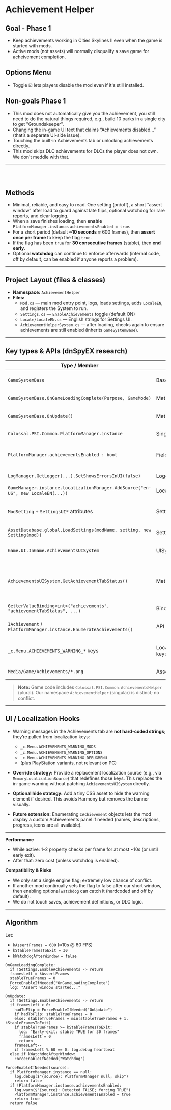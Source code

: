 # Achievement Helper

## Goal - Phase 1
- Keep achievements working in Cities Skylines II even when the game is started with mods.
- Active mods (not assets) will normally disqualify a save game for acheivement completion.

## Options Menu
- Toggle ☑ lets players disable the mod even if it's still installed.

## Non-goals Phase 1
- This mod does not automatically give you the achievement, you still need to do the natural things required, e.g., build 10 parks in a single city to get "Groundskeeper".
- Changing the in-game UI text that claims “Achievements disabled…” (that’s a separate UI-side issue).
- Touching the built-in Achievements tab or unlocking achievements directly.
- This mod skips DLC achievements for DLCs the player does not own. We don't meddle with that.

---
<br><br>
## Methods
- Minimal, reliable, and easy to read. One setting (on/off), a short “assert window” after load to guard against late flips, optional watchdog for rare reports, and clear logging.
- When a save finishes loading, then **enable** `PlatformManager.instance.achievementsEnabled = true`.
- For a short period (default **~10 seconds** ≈ 600 frames), then **assert once per frame** to keep the flag `true`.
- If the flag has been `true` for **30 consecutive frames** (stable), then **end early**.
- Optional **watchdog** can continue to enforce afterwards (internal code, off by default, can be enabled if anyone reports a problem).

---

## Project Layout (files & classes)

- **Namespace:** `AchievementHelper`
- **Files:**
  - `Mod.cs` — main mod entry point, logs, loads settings, adds `LocaleEN`, and registers the System to run.
  - `Settings.cs` — `EnableAchievements` toggle (default ON)
  - `Locale/LocaleEN.cs` — English strings for Settings UI.
  - `AchievementHelperSystem.cs` — after loading, checks again to ensure achievements are still enabled (inherits `GameSystemBase`).

---

## Key types & APIs (dnSpyEX research)

| Type / Member | Kind | Why we use it |
|---|---|---|
| `GameSystemBase` | Base class | to hook game lifecycle and `OnUpdate()`. |
| `GameSystemBase.OnGameLoadingComplete(Purpose, GameMode)` | Method | Best moment to start short assert window. |
| `GameSystemBase.OnUpdate()` | Method | Runs every frame; we enforce during the window. |
| `Colossal.PSI.Common.PlatformManager.instance` | Singleton | Holds `achievementsEnabled`. |
| `PlatformManager.achievementsEnabled : bool` | Field/prop | single flag that disables/enables achievements backends. |
| `LogManager.GetLogger(...).SetShowsErrorsInUI(false)` | Logging | Traceable uses \Logs\modName.log |
| `GameManager.instance.localizationManager.AddSource("en-US", new LocaleEN(...))` | Localization | Register English strings. |
| `ModSetting` + `SettingsUI*` attributes | Settings UI | build checkbox toggles & Options menu without a custom UI. |
| `AssetDatabase.global.LoadSettings(modName, setting, new Setting(mod))` | Settings | Persist user settings between sessions. |
| `Game.UI.InGame.AchievementsUISystem` | UISystemBase | Builds the Achievements tab UI, wires bindings. |
| `AchievementsUISystem.GetAchievementTabStatus()` | Method | Decides which warning state (Available, Hidden, ModsDisabled, OptionsDisabled) is shown. |
| `GetterValueBinding<int>("achievements", "achievementTabStatus", ...)` | Binding | Exposes tab status to the UI. |
| `IAchievement` / `PlatformManager.instance.EnumerateAchievements()` | API | Enumerates names, descriptions, progress, and icons. |
| `_c.Menu.ACHIEVEMENTS_WARNING_*` keys | Localization keys | Text for warning messages (“disabled because mods…”, etc.). |
| `Media/Game/Achievements/*.png` | Assets | Icons used in the Achievements tab. |

> **Note:** Game code includes `Colossal.PSI.Common.AchievementsHelper` (plural). Our namespace `AchievementHelper` (singular) is distinct; no conflict.

---

## UI / Localization Hooks

- Warning messages in the Achievements tab are **not hard-coded strings**; they’re pulled from localization keys:
  - `_c.Menu.ACHIEVEMENTS_WARNING_MODS`
  - `_c.Menu.ACHIEVEMENTS_WARNING_OPTIONS`
  - `_c.Menu.ACHIEVEMENTS_WARNING_DEBUGMENU`
  - (plus PlayStation variants, not relevant on PC)

- **Override strategy:** Provide a replacement localization source (e.g., via `MemoryLocalizationSource`) that redefines those keys. This replaces the in-game warning without patching `AchievementsUISystem` directly.

- **Optional hide strategy:** Add a tiny CSS asset to hide the warning element if desired. This avoids Harmony but removes the banner visually.

- **Future extension:** Enumerating `IAchievement` objects lets the mod display a custom Achievements panel if needed (names, descriptions, progress, icons are all available).

---


**Performance**
- While active: 1–2 property checks per frame for at most ~10s (or until early exit).
- After that: zero cost (unless watchdog is enabled).

**Compatibility & Risks**
- We only set a single engine flag; extremely low chance of conflict.
- If another mod continually sets the flag to false after our short window, then enabling optional `watchdog` can catch it (hardcoded and off by default).
- We do not touch saves, achievement definitions, or DLC logic.

---

## Algorithm

Let:
- `kAssertFrames = 600` (≈10s @ 60 FPS)
- `kStableFramesToExit = 30`
- `kWatchdogAfterWindow = false`

```text
OnGameLoadingComplete:
  if !Settings.EnableAchievements -> return
  framesLeft = kAssertFrames
  stableTrueFrames = 0
  ForceEnableIfNeeded("OnGameLoadingComplete")
  log: "Assert window started..."

OnUpdate:
  if !Settings.EnableAchievements -> return
  if framesLeft > 0:
    hadToFlip = ForceEnableIfNeeded("OnUpdate")
    if hadToFlip: stableTrueFrames = 0
    else: stableTrueFrames = min(stableTrueFrames + 1, kStableFramesToExit)
    if stableTrueFrames >= kStableFramesToExit:
      log: "Early-exit: stable TRUE for 30 frames"
      framesLeft = 0
      return
    framesLeft--
    if framesLeft % 60 == 0: log.debug heartbeat
  else if kWatchdogAfterWindow:
    ForceEnableIfNeeded("Watchdog")

ForceEnableIfNeeded(source):
  if PlatformManager.instance == null:
    log.debug($"{source}: PlatformManager null; skip")
    return false
  if !PlatformManager.instance.achievementsEnabled:
    log.warn($"{source}: Detected FALSE; forcing TRUE")
    PlatformManager.instance.achievementsEnabled = true
    return true
  return false


